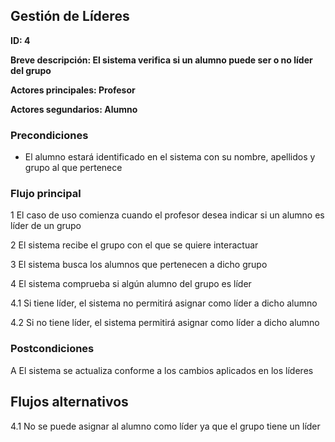 ## Gestión de Líderes

**ID: 4**

**Breve descripción: El sistema verifica si un alumno puede ser o no líder del grupo** 

**Actores principales: Profesor**

**Actores segundarios: Alumno**

### Precondiciones

* El alumno estará identificado en el sistema con su nombre, apellidos y grupo al que pertenece

### Flujo principal

1 El caso de uso comienza cuando el profesor desea indicar si un alumno es líder de un grupo

2 El sistema recibe el grupo con el que se quiere interactuar

3 El sistema busca los alumnos que pertenecen a dicho grupo

4 El sistema comprueba si algún alumno del grupo es líder

4.1 Si tiene líder, el sistema no permitirá asignar como líder a dicho alumno

4.2 Si no tiene líder, el sistema permitirá asignar como líder a dicho alumno

### Postcondiciones

A El sistema se actualiza conforme a los cambios aplicados en los líderes

## Flujos alternativos

4.1 No se puede asignar al alumno como líder ya que el grupo tiene un líder
